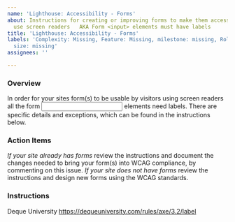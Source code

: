 ```yaml
---
name: 'Lighthouse: Accessibility - Forms'
about: Instructions for creating or improving forms to make them accessible when visitors
  use screen readers   AKA Form <input> elements must have labels
title: 'Lighthouse: Accessibility - Forms'
labels: 'Complexity: Missing, Feature: Missing, milestone: missing, Role: missing,
  size: missing'
assignees: ''

---
```


### Overview
In order for your sites form(s) to be usable by visitors using screen readers all the form <input> elements need labels.  There are specific details and exceptions, which can be found in the instructions below.

### Action Items 
*If your site already has forms* review the instructions and document the changes needed to bring your form(s) into WCAG compliance, by commenting on this issue.
*If your site does not have forms* review the instructions and design new forms using the WCAG standards. 

### Instructions
Deque University 
https://dequeuniversity.com/rules/axe/3.2/label
